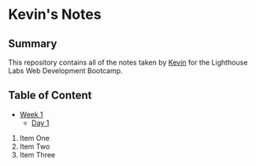 # Kevin's Notes

## Summary 

This repository contains all of the notes taken by [Kevin](https://github.com/TinyMito) for the Lighthouse Labs Web Development Bootcamp.

## Table of Content
* [Week 1](/Week_1)
  * [Day 1](/Week_1/Day_1)

1. Item One 
2. Item Two
3. Item Three